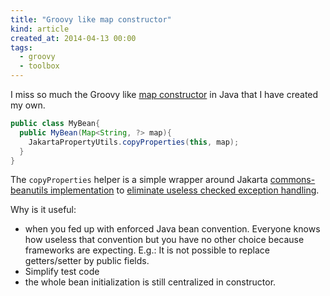 ```yaml
---
title: "Groovy like map constructor"
kind: article
created_at: 2014-04-13 00:00
tags:
  - groovy
  - toolbox
---
```


I miss so much the Groovy like [map constructor](http://mrhaki.blogspot.com/2009/09/groovy-goodness-using-lists-and-maps-as.html) in Java that I have created my own.

~~~java
public class MyBean{
  public MyBean(Map<String, ?> map){
    JakartaPropertyUtils.copyProperties(this, map);
  }
}
~~~

The `copyProperties` helper is a simple wrapper around Jakarta [commons-beanutils implementation](http://commons.apache.org/proper/commons-beanutils/javadocs/v1.8.3/apidocs/org/apache/commons/beanutils/PropertyUtils.html#copyProperties(java.lang.Object,%20java.lang.Object)) to [eliminate useless checked exception handling](http://www.qualityontime.eu/articles/checked-exception-code-generation/).

Why is it useful:

- when you fed up with enforced Java bean convention. Everyone knows how useless that convention but you have no other choice because frameworks are expecting. E.g.: It is not possible to replace getters/setter by public fields.
- Simplify test code
- the whole bean initialization is still centralized in constructor.

